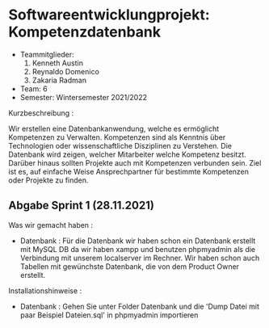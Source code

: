 # Softwareentwicklungprojekt: Kompetenzdatenbank

* Teammitglieder:
	1. Kenneth Austin
	2. Reynaldo Domenico
	3. Zakaria Radman
* Team: 6
* Semester: Wintersemester 2021/2022

Kurzbeschreibung :

Wir erstellen eine Datenbankanwendung, welche es ermöglicht Kompetenzen zu Verwalten. Kompetenzen sind als Kenntnis über Technologien oder wissenschaftliche Disziplinen zu Verstehen.
Die Datenbank wird zeigen, welcher Mitarbeiter welche Kompetenz besitzt. Darüber hinaus sollten Projekte auch mit Kompetenzen verbunden sein. Ziel ist es, auf einfache Weise Ansprechpartner für bestimmte Kompetenzen oder Projekte zu finden.

## Abgabe Sprint 1 (28.11.2021)  
Was wir gemacht haben :
* Datenbank : Für die Datenbank wir haben schon ein Datenbank erstellt mit MySQL DB da wir haben xampp und benutzen phpmyadmin als die Verbindung mit unserem localserver im Rechner. Wir haben schon auch Tabellen mit gewünchste Datenbank, die von dem Product Owner erstellt.

Installationshinweise :
* Datenbank : Gehen Sie unter Folder Datenbank und die 'Dump Datei mit paar Beispiel Dateien.sql' in phpmyadmin importieren
	

